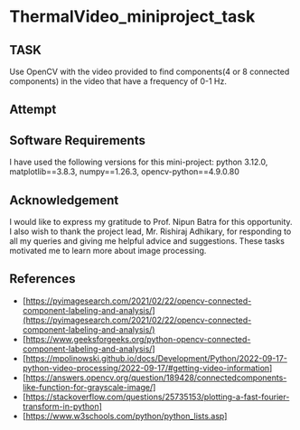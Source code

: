 # ThermalVideo_miniproject_task
## TASK
Use OpenCV with the video provided to find components(4 or 8 connected components) in the video that have a frequency of 0-1 Hz. 
## Attempt
## Software Requirements
I have used the following versions for this mini-project: python 3.12.0, matplotlib==3.8.3, numpy==1.26.3, opencv-python==4.9.0.80
## Acknowledgement
I would like to express my gratitude to Prof. Nipun Batra for this opportunity. I also wish to thank the project lead, Mr. Rishiraj Adhikary, for responding to all my queries and giving me helpful advice and suggestions. These tasks motivated me to learn more about image processing.
## References
-  [https://pyimagesearch.com/2021/02/22/opencv-connected-component-labeling-and-analysis/](https://pyimagesearch.com/2021/02/22/opencv-connected-component-labeling-and-analysis/)
-  [https://www.geeksforgeeks.org/python-opencv-connected-component-labeling-and-analysis/]
-  [https://mpolinowski.github.io/docs/Development/Python/2022-09-17-python-video-processing/2022-09-17/#getting-video-information]
-  [https://answers.opencv.org/question/189428/connectedcomponents-like-function-for-grayscale-image/]
-  [https://stackoverflow.com/questions/25735153/plotting-a-fast-fourier-transform-in-python]
-  [https://www.w3schools.com/python/python_lists.asp]
